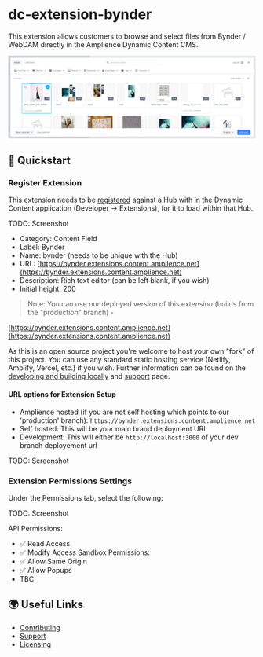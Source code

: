# dc-extension-bynder

This extension allows customers to browse and select files from Bynder / WebDAM directly in the Amplience Dynamic Content CMS.

![Bynder Summary](./media/bynder-extension-view.png)

## 🏁 Quickstart

### Register Extension
This extension needs to be [registered](https://amplience.com/docs/development/registeringextensions.html) against a Hub with in the Dynamic Content application (Developer -> Extensions), for it to load within that Hub.

TODO: Screenshot

- Category: Content Field
- Label: Bynder
- Name: bynder (needs to be unique with the Hub)
- URL: [https://bynder.extensions.content.amplience.net](https://bynder.extensions.content.amplience.net)
- Description: Rich text editor (can be left blank, if you wish)
- Initial height: 200

> Note: You can use our deployed version of this extension (builds from the "production" branch) -

[https://bynder.extensions.content.amplience.net](https://bynder.extensions.content.amplience.net)

As this is an open source project you're welcome to host your own "fork" of this project. You can use any standard static hosting service (Netlify, Amplify, Vercel, etc.) if you wish. Further information can be found on the [developing and building locally](./docs/developing+building-locally.md) and [support](./support.md) page.

#### URL options for Extension Setup
- Amplience hosted (if you are not self hosting which points to our 'production' branch): `https://bynder.extensions.content.amplience.net`
- Self hosted: This will be your main brand deployment URL
- Development: This will either be `http://localhost:3000` of your dev branch deployement url

TODO: Screenshot

### Extension Permissions Settings
Under the Permissions tab, select the following:

TODO: Screenshot

API Permissions:
- ✅ Read Access
- ✅ Modify Access
Sandbox Permissions:
- ✅ Allow Same Origin
- ✅ Allow Popups
- TBC


## 🌍 Useful Links
-   [Contributing](./CONTRIBUTING.md)
-   [Support](./support.md)
-   [Licensing](./LICENSE)